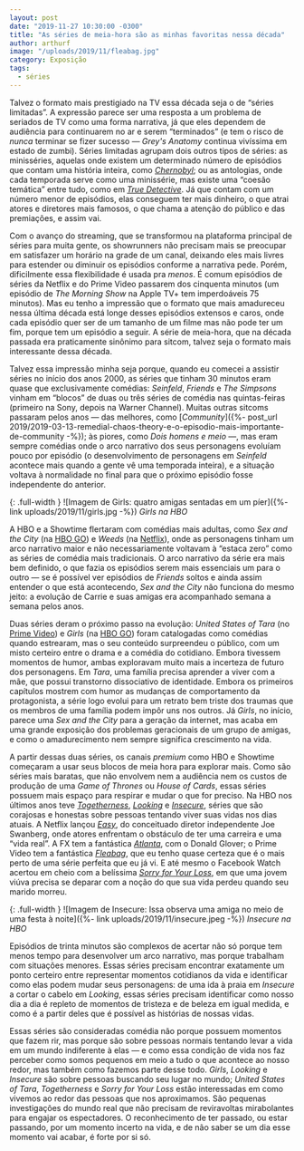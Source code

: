 ```yaml
---
layout: post
date: "2019-11-27 10:30:00 -0300"
title: "As séries de meia-hora são as minhas favoritas nessa década"
author: arthurf
image: "/uploads/2019/11/fleabag.jpg"
category: Exposição
tags:
  - séries
---
```


Talvez o formato mais prestigiado na TV essa década seja o de “séries limitadas”. A expressão parece ser uma resposta a um problema de seriados de TV como uma forma narrativa, já que eles dependem de audiência para continuarem no ar e serem “terminados” (e tem o risco de *nunca* terminar se fizer sucesso — *Grey's Anatomy* continua vivíssima em estado de zumbi). Séries limitadas agrupam dois outros tipos de séries: as minisséries, aquelas onde existem um determinado número de episódios que contam uma história inteira, como [*Chernobyl*](/2019/chernobyl/); ou as antologias, onde cada temporada serve como uma minissérie, mas existe uma “coesão temática” entre tudo, como em [*True Detective*](/2014/true-detective/). Já que contam com um número menor de episódios, elas conseguem ter mais dinheiro, o que atrai atores e diretores mais famosos, o que chama a atenção do público e das premiações, e assim vai.

Com o avanço do streaming, que se transformou na plataforma principal de séries para muita gente, os showrunners não precisam mais se preocupar em satisfazer um horário na grade de um canal, deixando eles mais livres para estender ou diminuir os episódios conforme a narrativa pede. Porém, dificilmente essa flexibilidade é usada pra *menos*. É comum episódios de séries da Netflix e do Prime Video passarem dos cinquenta minutos (um episódio de *The Morning Show* na Apple TV+ tem imperdoáveis 75 minutos). Mas eu tenho a impressão que o formato que mais amadureceu nessa última década está longe desses episódios extensos e caros, onde cada episódio quer ser de um tamanho de um filme mas não pode ter um fim, porque tem um episódio a seguir. A série de meia-hora, que na década passada era praticamente sinônimo para sitcom, talvez seja o formato mais interessante dessa década.

Talvez essa impressão minha seja porque, quando eu comecei a assistir séries no início dos anos 2000, as séries que tinham 30 minutos eram quase que exclusivamente comédias: *Seinfeld*, *Friends* e *The Simpsons* vinham em “blocos” de duas ou três séries de comédia nas quintas-feiras (primeiro na Sony, depois na Warner Channel). Muitas outras sitcoms passaram pelos anos — das melhores, como  [*Community*]({%- post_url 2019/2019-03-13-remedial-chaos-theory-e-o-episodio-mais-importante-de-community -%}); às piores, como *Dois homens e meio* —, mas eram sempre comédias onde o arco narrativo dos seus personagens evoluíam pouco por episódio (o desenvolvimento de personagens em *Seinfeld* acontece mais quando a gente vê uma temporada inteira), e a situação voltava à normalidade no final para que o próximo episódio fosse independente do anterior.

{: .full-width }
![Imagem de Girls: quatro amigas sentadas em um píer]({%- link uploads/2019/11/girls.jpg -%})
_Girls na HBO_

A HBO e a Showtime flertaram com comédias mais adultas, como *Sex and the City* (na [HBO GO](https://www.hbogo.com.br/content/7a5fca68-b253-11e9-8112-0050569a010f)) e *Weeds* (na [Netflix](https://www.netflix.com/title/70136122)), onde as personagens tinham um arco narrativo maior e não necessariamente voltavam à “estaca zero” como as séries de comédia mais tradicionais. O arco narrativo da série era mais bem definido, o que fazia os episódios serem mais essenciais um para o outro — se é possível ver episódios de *Friends* soltos e ainda assim entender o que está acontecendo, *Sex and the City* não funciona do mesmo jeito: a evolução de Carrie e suas amigas era acompanhado semana a semana pelos anos.

Duas séries deram o próximo passo na evolução: *United States of Tara* (no [Prime Video](https://www.primevideo.com/detail/0SXKWSO6DPPIX3S9HZ4MD1RFQP/)) e *Girls* (na [HBO GO](https://www.hbogo.com.br/content/5683eb73-cc9a-4a52-be5b-bbd6fa9f82aa)) foram catalogadas como comédias quando estrearam, mas o seu conteúdo surpreendeu o público, com um misto certeiro entre o drama e a comédia do cotidiano. Embora tivessem momentos de humor, ambas exploravam muito mais a incerteza de futuro dos personagens. Em *Tara*, uma família precisa aprender a viver com a mãe, que possui transtorno dissociativo de identidade. Embora os primeiros capítulos mostrem com humor as mudanças de comportamento da protagonista, a série logo evolui para um retrato bem triste dos traumas que os membros de uma família podem impôr uns nos outros. Já *Girls*, no início, parece uma *Sex and the City* para a geração da internet, mas acaba em uma grande exposição dos problemas geracionais de um grupo de amigas, e como o amadurecimento nem sempre significa crescimento na vida.

A partir dessas duas séries, os canais *premium* como HBO e Showtime começaram a usar seus blocos de meia hora para explorar mais. Como são séries mais baratas, que não envolvem nem a audiência nem os custos de produção de uma *Game of Thrones* ou *House of Cards*, essas séries possuem mais espaço para respirar e mudar o que for preciso. Na HBO nos últimos anos teve [*Togetherness*](https://www.hbogo.com.br/content/c2a284c4-f5b5-4506-884e-b1b5c677efe0), [*Looking*](https://www.hbogo.com.br/content/28d31d73-b530-464d-a9bd-ed182c579774) e [*Insecure*](https://www.hbogo.com.br/content/de6957a8-6d4c-49eb-b73d-39f076609510), séries que são corajosas e honestas sobre pessoas tentando viver suas vidas nos dias atuais. A Netflix lançou [*Easy*](https://www.netflix.com/title/80095699), do conceituado diretor independente Joe Swanberg, onde atores enfrentam o obstáculo de ter uma carreira e uma “vida real”. A FX tem a fantástica [*Atlanta*](https://www.netflix.com/title/80123779), com o Donald Glover; o Prime Video tem a fantástica [*Fleabag*](), que eu tenho quase certeza que é o mais perto de uma série perfeita que eu já vi. E até mesmo o Facebook Watch acertou em cheio com a belíssima [*Sorry for Your Loss*](https://www.facebook.com/sorryforyourloss/), em que uma jovem viúva precisa se deparar com a noção do que sua vida perdeu quando seu marido morreu.

{: .full-width }
![Imagem de Insecure: Issa observa uma amiga no meio de uma festa à noite]({%- link uploads/2019/11/insecure.jpeg -%})
_Insecure na HBO_

Episódios de trinta minutos são complexos de acertar não só porque tem menos tempo para desenvolver um arco narrativo, mas porque trabalham com situações menores. Essas séries precisam encontrar exatamente um ponto certeiro entre representar momentos cotidianos da vida e identificar como elas podem mudar seus personagens: de uma ida à praia em *Insecure* a cortar o cabelo em *Looking*, essas séries precisam identificar como nosso dia a dia é repleto de momentos de tristeza e de beleza em igual medida, e como é a partir deles que é possível as histórias de nossas vidas.

Essas séries são consideradas comédia não porque possuem momentos que fazem rir, mas porque são sobre pessoas normais tentando levar a vida em um mundo indiferente à elas — e como essa condição de vida nos faz perceber como somos pequenos em meio a tudo o que acontece ao nosso redor, mas também como fazemos parte desse todo. *Girls*, *Looking* e *Insecure* são sobre pessoas buscando seu lugar no mundo; *United States of Tara*, *Togetherness* e *Sorry for Your Loss* estão interessadas em como vivemos ao redor das pessoas que nos aproximamos. São pequenas investigações do mundo real que não precisam de reviravoltas mirabolantes para engajar os espectadores. O reconhecimento de ter passado, ou estar passando, por um momento incerto na vida, e de não saber se um dia esse momento vai acabar, é forte por si só.